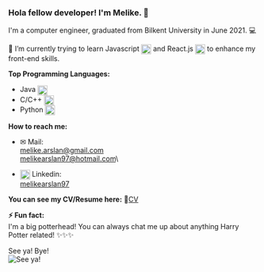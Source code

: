 ### Hola fellow developer! I'm Melike. 👋

I'm a computer engineer, graduated from Bilkent University in June 2021. 💻

🌱 I’m currently trying to learn Javascript <img src="https://simpleicons.org/icons/javascript.svg" width="20" align=center> and React.js <img src="https://simpleicons.org/icons/react.svg" width="20" align=center> to enhance my front-end skills.

**Top Programming Languages:**
- Java <img src="https://simpleicons.org/icons/java.svg" width="20" align=center>
- C/C++ <img src="https://simpleicons.org/icons/cplusplus.svg" width="20" align=center>
- Python <img src="https://simpleicons.org/icons/python.svg" width="20" align=center>


**How to reach me:**
- ✉ Mail:\
melike.arslan@gmail.com\
melikearslan97@hotmail.com\

- <img src="https://simpleicons.org/icons/linkedin.svg" width="20" align=center> Linkedin:\
[melikearslan97](https://www.linkedin.com/in/melikearslan97/)

**You can see my CV/Resume here:**
📄[CV](https://drive.google.com/file/d/1tbnKWUsyAxBW_M1PGSGVHnhhn7DmTNN0/view?usp=sharing)


**⚡ Fun fact:**\
I'm a big potterhead! You can always chat me up about anything Harry Potter related! ✨✨✨

See ya! Bye!\
![See ya!](https://media0.giphy.com/media/xm1Nzhnjfytby/giphy.webp?cid=ecf05e47p07osxuv2xad49tr0p8ngul8apm6fq8ruv6l9use&rid=giphy.webp)


<!--
**melikearslan/melikearslan** is a ✨ _special_ ✨ repository because its `README.md` (this file) appears on your GitHub profile.
-->
